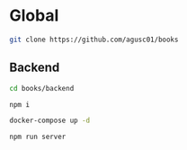 # Global

```bash
git clone https://github.com/agusc01/books
```

## Backend

```bash
cd books/backend
```

```bash
npm i
```

```bash
docker-compose up -d
```

```bash
npm run server
```
